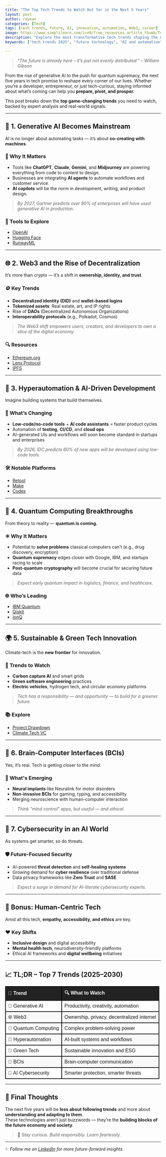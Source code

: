 ```yaml
---
title: "The Top Tech Trends to Watch Out for in the Next 5 Years"
layout: post
author: rayean
categories: [Tech]
tags: [tech trends, future, AI, innovation, automation, Web3, career]
image: https://www.simplilearn.com/ice9/free_resources_article_thumb/Top_technology_trends.jpg
description: "Explore the most transformative tech trends shaping the next five years — from AI and automation to quantum computing and Web3. Stay ahead of the curve."
keywords: ["tech trends 2025", "future technology", "AI and automation", "quantum computing", "Web3", "future jobs", "emerging technology", "developer future", "technology forecast"]

---
```


> _“The future is already here – it’s just not evenly distributed.” – William Gibson_

From the rise of generative AI to the push for quantum supremacy, the next five years in tech promise to reshape every corner of our lives. Whether you're a developer, entrepreneur, or just tech-curious, staying informed about what’s coming can help you **prepare, pivot, and prosper.**

This post breaks down the **top game-changing trends** you need to watch, backed by expert analysis and real-world signals.

---

## 🔮 1. Generative AI Becomes Mainstream

AI is no longer about automating tasks — it’s about **co-creating with machines**.

### 🚀 Why It Matters
- Tools like **ChatGPT**, **Claude**, **Gemini**, and **Midjourney** are powering everything from code to content to design.
- Businesses are integrating **AI agents** to automate workflows and customer service.
- **AI copilots** will be the norm in development, writing, and product design.

> _By 2027, Gartner predicts over 80% of enterprises will have used generative AI in production._

### 🔧 Tools to Explore
- [OpenAI](https://openai.com)
- [Hugging Face](https://huggingface.co)
- [RunwayML](https://runwayml.com)

---

## 🌐 2. Web3 and the Rise of Decentralization

It’s more than crypto — it’s a shift in **ownership, identity, and trust**.

### 🪙 Key Trends
- **Decentralized identity (DID)** and **wallet-based logins**
- **Tokenized assets**: Real estate, art, and IP rights
- Rise of **DAOs** (Decentralized Autonomous Organizations)
- **Interoperability protocols** (e.g., Polkadot, Cosmos)

> _The Web3 shift empowers users, creators, and developers to own a slice of the digital economy._

### 🔍 Resources
- [Ethereum.org](https://ethereum.org)
- [Lens Protocol](https://lens.xyz)
- [IPFS](https://ipfs.io)

---

## 🤖 3. Hyperautomation & AI-Driven Development

Imagine building systems that build themselves.

### 🔄 What’s Changing
- **Low-code/no-code tools** + **AI code assistants** = faster product cycles
- Automation of **testing**, **CI/CD**, and **cloud ops**
- AI-generated UIs and workflows will soon become standard in startups and enterprises

> _By 2026, IDC predicts 60% of new apps will be developed using low-code tools._

### 🛠 Notable Platforms
- [Retool](https://retool.com)
- [Make](https://www.make.com)
- [Codex](https://openai.com/blog/openai-codex)

---

## 🧪 4. Quantum Computing Breakthroughs

From theory to reality — **quantum is coming.**

### ⚛️ Why It Matters
- Potential to **solve problems** classical computers can’t (e.g., drug discovery, encryption)
- **Quantum supremacy** edges closer with Google, IBM, and startups racing to scale
- **Post-quantum cryptography** will become crucial for securing future data

> _Expect early quantum impact in logistics, finance, and healthcare._

### 🌐 Who’s Leading
- [IBM Quantum](https://quantum-computing.ibm.com/)
- [Qiskit](https://qiskit.org)
- [IonQ](https://ionq.com)

---

## 🌍 5. Sustainable & Green Tech Innovation

Climate-tech is the **new frontier** for innovation.

### 🌱 Trends to Watch
- **Carbon capture AI** and smart grids
- **Green software engineering** practices
- **Electric vehicles**, hydrogen tech, and circular economy platforms

> _Tech has a responsibility — and opportunity — to build for a greener future._

### 📚 Explore
- [Project Drawdown](https://drawdown.org)
- [Climate Tech VC](https://www.ctvc.co)

---

## 🧠 6. Brain-Computer Interfaces (BCIs)

Yes, it’s real. Tech is getting closer to the mind.

### 🧬 What's Emerging
- **Neural implants** like Neuralink for motor disorders
- **Non-invasive BCIs** for gaming, typing, and accessibility
- Merging neuroscience with human-computer interaction

> _Think "mind control" apps, but useful — and ethical._

---

## 🔐 7. Cybersecurity in an AI World

As systems get smarter, so do threats.

### 🛡️ Future-Focused Security
- AI-powered **threat detection** and **self-healing systems**
- Growing demand for **cyber resilience** over traditional defense
- Data privacy frameworks like **Zero Trust** and **SASE**

> _Expect a surge in demand for AI-literate cybersecurity experts._

---

## 🧭 Bonus: Human-Centric Tech

Amid all this tech, **empathy, accessibility, and ethics** are key.

### ❤️ Key Shifts
- **Inclusive design** and digital accessibility
- **Mental health tech**, neurodiversity-friendly platforms
- Ethical AI frameworks and **digital wellbeing** initiatives

---

## 📈 TL;DR – Top 7 Trends (2025–2030)

<table style="width:100%; border-collapse: collapse; font-family: Arial, sans-serif;">
  <thead>
    <tr>
      <th style="border: 2px solid #000; padding: 8px; background-color: #222; color: white; text-align: left;">🌟 Trend</th>
      <th style="border: 2px solid #000; padding: 8px; background-color: #222; color: white; text-align: left;">🔍 What to Watch</th>
    </tr>
  </thead>
  <tbody>
    <tr>
      <td style="border: 2px solid #000; padding: 8px;">🤖 Generative AI</td>
      <td style="border: 2px solid #000; padding: 8px;">Productivity, creativity, automation</td>
    </tr>
    <tr style="background-color: #f9f9f9;">
      <td style="border: 2px solid #000; padding: 8px;">🌐 Web3</td>
      <td style="border: 2px solid #000; padding: 8px;">Ownership, privacy, decentralized internet</td>
    </tr>
    <tr>
      <td style="border: 2px solid #000; padding: 8px;">🧪 Quantum Computing</td>
      <td style="border: 2px solid #000; padding: 8px;">Complex problem-solving power</td>
    </tr>
    <tr style="background-color: #f9f9f9;">
      <td style="border: 2px solid #000; padding: 8px;">🔄 Hyperautomation</td>
      <td style="border: 2px solid #000; padding: 8px;">AI-built systems and workflows</td>
    </tr>
    <tr>
      <td style="border: 2px solid #000; padding: 8px;">🌱 Green Tech</td>
      <td style="border: 2px solid #000; padding: 8px;">Sustainable innovation and ESG</td>
    </tr>
    <tr style="background-color: #f9f9f9;">
      <td style="border: 2px solid #000; padding: 8px;">🧠 BCIs</td>
      <td style="border: 2px solid #000; padding: 8px;">Brain-computer communication</td>
    </tr>
    <tr>
      <td style="border: 2px solid #000; padding: 8px;">🔐 AI Cybersecurity</td>
      <td style="border: 2px solid #000; padding: 8px;">Smarter protection, smarter threats</td>
    </tr>
  </tbody>
</table>

---

## 🧩 Final Thoughts

The next five years will be **less about following trends** and more about **understanding and adapting to them**.  
These technologies aren’t just buzzwords — they’re the **building blocks of the future economy and society**.

> 🔑 _Stay curious. Build responsibly. Learn fearlessly._

---

✨ _Follow me on [LinkedIn](https://www.linkedin.com/in/rayean-mahmud-arnob-a78345173/) for more future-forward insights._

